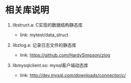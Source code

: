 相关库说明
==========

1. libstruct.a: C实现的数据结构静态库
    - link: mytest/data_struct

2. libzlog.a: 记录日志文件的静态库
    - link: https://github.com/HardySimpson/zlog

3. libmysqlclient.so: mysql客户端动态库
    - link: http://dev.mysql.com/downloads/connector/c/

